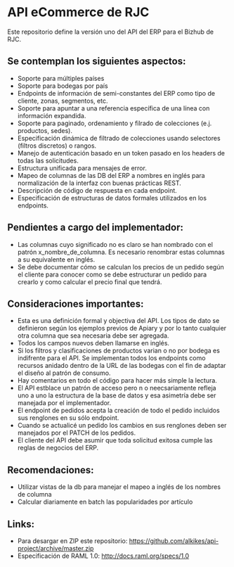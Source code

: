 # API eCommerce de RJC

Este repositorio define la versión uno del API del ERP para el Bizhub de RJC.

## Se contemplan los siguientes aspectos:

  * Soporte para múltiples países
  * Soporte para bodegas por país
  * Endpoints de información de semi-constantes del ERP como tipo de cliente, zonas, segmentos, etc.
  * Soporte para apuntar a una referencia específica de una línea con información expandida.
  * Soporte para paginado, ordenamiento y filrado de colecciones (e.j. productos, sedes).
  * Especificación dinámica de filtrado de colecciones usando selectores (filtros discretos) o rangos.
  * Manejo de autenticación basado en un token pasado en los headers de todas las solicitudes.
  * Estructura unificada para mensajes de error.
  * Mapeo de columnas de las DB del ERP a nombres en inglés para normalización de la interfaz con buenas prácticas REST.
  * Descripción de código de respuesta en cada endpoint.
  * Especificación de estructuras de datos formales utilizados en los endpoints.

## Pendientes a cargo del implementador:

  * Las columnas cuyo significado no es claro se han nombrado con el patrón x_nombre_de_columna. Es necesario renombrar estas columnas a su equivalente en inglés.
  * Se debe documentar cómo se calculan los precios de un pedido según el cliente para conocer como se debe estructurar un pedido para crearlo y como calcular el precio final que tendrá.

## Consideraciones importantes:

  * Esta es una definición formal y objectiva del API. Los tipos de dato se definieron según los ejemplos previos de Apiary y por lo tanto cualquier otra columna que sea necesaria debe ser agregada.
  * Todos los campos nuevos deben llamarse en inglés.
  * Si los filtros y clasificaciones de productos varian o no por bodega es indifrente para el API. Se implementan todos los endpoints como recursos anidado dentro de la URL de las bodegas con el fin de adaptar el diseño al patrón de consumo.
  * Hay comentarios en todo el código para hacer más simple la lectura.
  * El API estblace un patrón de acceso pero n o neecsariamente refleja uno a uno la estructura de la base de datos y esa asimetría debe ser manejada por el implementador.
  * El endpoint de pedidos acepta la creación de todo el pedido incluidos sus renglones en su sólo endpoint.
  * Cuando se actualicé un pedido los cambios en sus renglones deben ser manejados por el PATCH de los pedidos.
  * El cliente del API debe asumir que toda solicitud exitosa cumple las reglas de negocios del ERP.

## Recomendaciones:

  * Utilizar vistas de la db para manejar el mapeo a inglés de los nombres de columna
  * Calcular diariamente en batch las popularidades por artículo

## Links:

  * Para desargar en ZIP este repositorio: https://github.com/alkikes/api-project/archive/master.zip
  * Especificación de RAML 1.0: http://docs.raml.org/specs/1.0
